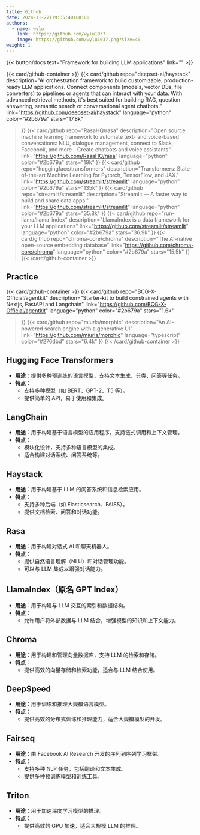 ```yaml
---
title: Github
date: 2024-11-22T19:35:40+08:00
authors:
  - name: wylu
    link: https://github.com/wylu1037
    image: https://github.com/wylu1037.png?size=40
weight: 1
---
```


{{< button/docs text="Framework for building LLM applications"  link="" >}}

{{< card/github-container >}}
  {{<
    card/github 
    repo="deepset-ai/haystack"
    description="AI orchestration framework to build customizable, production-ready LLM applications. Connect components (models, vector DBs, file converters) to pipelines or agents that can interact with your data. With advanced retrieval methods, it's best suited for building RAG, question answering, semantic search or conversational agent chatbots."
    link="https://github.com/deepset-ai/haystack"
    language="python"
    color="#2b679a"
    stars="17.8k" 
  >}}
  {{<
    card/github 
    repo="RasaHQ/rasa"
    description="Open source machine learning framework to automate text- and voice-based conversations: NLU, dialogue management, connect to Slack, Facebook, and more - Create chatbots and voice assistants"
    link="https://github.com/RasaHQ/rasa"
    language="python"
    color="#2b679a"
    stars="19k" 
  >}}
  {{<
    card/github 
    repo="huggingface/transformers"
    description="Transformers: State-of-the-art Machine Learning for Pytorch, TensorFlow, and JAX."
    link="https://github.com/streamlit/streamlit"
    language="python"
    color="#2b679a"
    stars="135k" 
  >}}
  {{<
    card/github 
    repo="streamlit/streamlit"
    description="Streamlit — A faster way to build and share data apps."
    link="https://github.com/streamlit/streamlit"
    language="python"
    color="#2b679a"
    stars="35.8k" 
  >}}
  {{<
    card/github 
    repo="run-llama/llama_index"
    description="LlamaIndex is a data framework for your LLM applications"
    link="https://github.com/streamlit/streamlit"
    language="python"
    color="#2b679a"
    stars="36.9k" 
  >}}
  {{<
    card/github 
    repo="chroma-core/chroma"
    description="The AI-native open-source embedding database"
    link="https://github.com/chroma-core/chroma"
    language="python"
    color="#2b679a"
    stars="15.5k" 
  >}}
{{< /card/github-container >}}

## Practice

{{< card/github-container >}}
  {{<
    card/github 
    repo="BCG-X-Official/agentkit"
    description="Starter-kit to build constrained agents with Nextjs, FastAPI and Langchain"
    link="https://github.com/BCG-X-Official/agentkit"
    language="python"
    color="#2b679a"
    stars="1.6k" 
  >}}
  {{<
    card/github 
    repo="miurla/morphic"
    description="An AI-powered search engine with a generative UI"
    link="https://github.com/miurla/morphic"
    language="typescript"
    color="#276dbd"
    stars="6.4k" 
  >}}
{{< /card/github-container >}}


## Hugging Face Transformers
+ **用途**：提供多种预训练的语言模型，支持文本生成、分类、问答等任务。
+ **特点**：
  + 支持多种模型（如 BERT、GPT-2、T5 等）。
  + 提供简单的 API，易于使用和集成。

## LangChain
+ **用途**：用于构建基于语言模型的应用程序，支持链式调用和上下文管理。
+ **特点**：
  + 模块化设计，支持多种语言模型的集成。
  + 适合构建对话系统、问答系统等。

## Haystack
+ **用途**：用于构建基于 LLM 的问答系统和信息检索应用。
+ **特点**：
  + 支持多种后端（如 Elasticsearch、FAISS）。
  + 提供文档检索、问答和对话功能。


## Rasa
+ **用途**：用于构建对话式 AI 和聊天机器人。
+ **特点**：
  + 提供自然语言理解（NLU）和对话管理功能。
  + 可以与 LLM 集成以增强对话能力。


## LlamaIndex（原名 GPT Index）
+ **用途**：用于构建与 LLM 交互的索引和数据结构。
+ **特点**：
  + 允许用户将外部数据与 LLM 结合，增强模型的知识和上下文能力。

## Chroma
+ **用途**：用于构建和管理向量数据库，支持 LLM 的检索和存储。
+ **特点**：
  + 提供高效的向量存储和检索功能，适合与 LLM 结合使用。


## DeepSpeed
+ **用途**：用于训练和推理大规模语言模型。
+ **特点**：
  + 提供高效的分布式训练和推理能力，适合大规模模型的开发。

## Fairseq
+ **用途**：由 Facebook AI Research 开发的序列到序列学习框架。
+ **特点**：
  + 支持多种 NLP 任务，包括翻译和文本生成。
  + 提供多种预训练模型和训练工具。

## Triton
+ **用途**：用于加速深度学习模型的推理。
+ **特点**：
  + 提供高效的 GPU 加速，适合大规模 LLM 的推理。